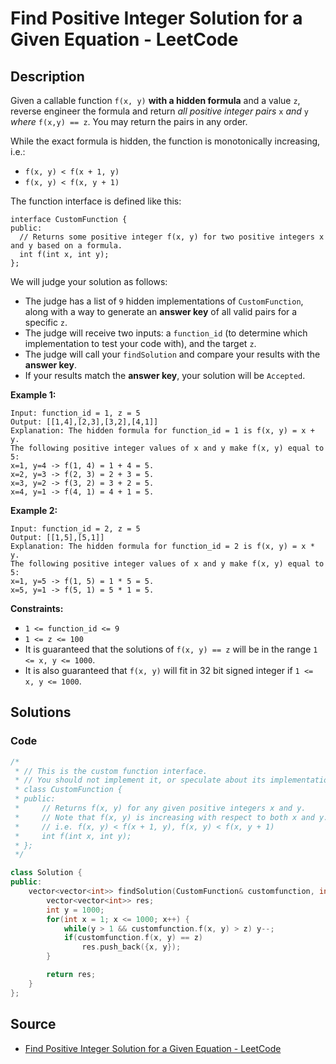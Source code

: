 # Find Positive Integer Solution for a Given Equation - LeetCode

## Description

Given a callable function `f(x, y)` **with a hidden formula** and a value `z`, reverse engineer the formula and return _all positive integer pairs_ `x` _and_ `y` _where_ `f(x,y) == z`. You may return the pairs in any order.

While the exact formula is hidden, the function is monotonically increasing, i.e.:

-   `f(x, y) < f(x + 1, y)`
-   `f(x, y) < f(x, y + 1)`

The function interface is defined like this:

```
interface CustomFunction {
public:
  // Returns some positive integer f(x, y) for two positive integers x and y based on a formula.
  int f(int x, int y);
};

```

We will judge your solution as follows:

-   The judge has a list of `9` hidden implementations of `CustomFunction`, along with a way to generate an **answer key** of all valid pairs for a specific `z`.
-   The judge will receive two inputs: a `function_id` (to determine which implementation to test your code with), and the target `z`.
-   The judge will call your `findSolution` and compare your results with the **answer key**.
-   If your results match the **answer key**, your solution will be `Accepted`.

**Example 1:**

```
Input: function_id = 1, z = 5
Output: [[1,4],[2,3],[3,2],[4,1]]
Explanation: The hidden formula for function_id = 1 is f(x, y) = x + y.
The following positive integer values of x and y make f(x, y) equal to 5:
x=1, y=4 -> f(1, 4) = 1 + 4 = 5.
x=2, y=3 -> f(2, 3) = 2 + 3 = 5.
x=3, y=2 -> f(3, 2) = 3 + 2 = 5.
x=4, y=1 -> f(4, 1) = 4 + 1 = 5.

```

**Example 2:**

```
Input: function_id = 2, z = 5
Output: [[1,5],[5,1]]
Explanation: The hidden formula for function_id = 2 is f(x, y) = x * y.
The following positive integer values of x and y make f(x, y) equal to 5:
x=1, y=5 -> f(1, 5) = 1 * 5 = 5.
x=5, y=1 -> f(5, 1) = 5 * 1 = 5.

```

**Constraints:**

-   `1 <= function_id <= 9`
-   `1 <= z <= 100`
-   It is guaranteed that the solutions of `f(x, y) == z` will be in the range `1 <= x, y <= 1000`.
-   It is also guaranteed that `f(x, y)` will fit in 32 bit signed integer if `1 <= x, y <= 1000`.

## Solutions 

### Code

```cpp
/*
 * // This is the custom function interface.
 * // You should not implement it, or speculate about its implementation
 * class CustomFunction {
 * public:
 *     // Returns f(x, y) for any given positive integers x and y.
 *     // Note that f(x, y) is increasing with respect to both x and y.
 *     // i.e. f(x, y) < f(x + 1, y), f(x, y) < f(x, y + 1)
 *     int f(int x, int y);
 * };
 */

class Solution {
public:
    vector<vector<int>> findSolution(CustomFunction& customfunction, int z) {
        vector<vector<int>> res;
        int y = 1000;
        for(int x = 1; x <= 1000; x++) {
            while(y > 1 && customfunction.f(x, y) > z) y--;
            if(customfunction.f(x, y) == z)
                res.push_back({x, y});
        }

        return res;
    }
};
```

## Source
- [Find Positive Integer Solution for a Given Equation - LeetCode](https://leetcode.com/problems/find-positive-integer-solution-for-a-given-equation/)